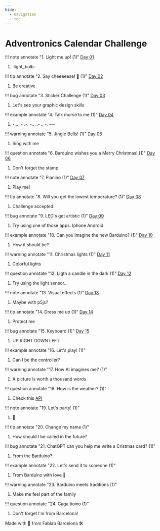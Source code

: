 ```yaml
---
hide:
  - navigation
  - toc
---
```


# Adventronics Calendar Challenge

!!! note annotate "1. Light me up! (1)"
    [Day 01](solutions/01/01.md)
1.  :light_bulb:

!!! tip annotate "2. Say cheeeeese! :cheese: (1)"
    [Day 02](solutions/02/02.md)
1. Be creative

!!! bug annotate "3. Sticker Challenge (1)"
    [Day 03](solutions/03/03.md)
1. Let's see your graphic design skills

!!! example annotate "4. Talk morse to me (1)"
    [Day 04](solutions/04/04.md)
1. -... .- .-. -.. ..- .. -. ---

!!! warning annotate "5. Jingle Bells! (1)"
    [Day 05](solutions/05/05.md)
1. Sing with me

!!! question annotate "6. Barduino wishes you a Merry Christmas! (1)"
    [Day 06](solutions/06/06.md)
1. Don't forget the stamp

!!! note annotate "7. Pianino (1)"
    [Day 07](solutions/07/07.md)
1. Play me!

!!! tip annotate "8. Will you get the lowest temperature? (1)"
    [Day 08](solutions/08/08.md)
1. Challenge accepted

!!! bug annotate "9. LED's get artistic (1)"
    [Day 09](solutions/09/09.md)
1. Try using one of those apps: Iphone Android

!!! example annotate "10. Can you imagine the new Barduino? (1)"
    [Day 10](solutions/10/10.md)
1. How it should be?

!!! warning annotate "11. Christmas lights (1)"
    [Day 11](solutions/11/11.md)
1. Colorful lights

!!! question annotate "12. Ligth a candle in the dark (1)"
    [Day 12](solutions/12/12.md)
1. Try using the light sensor...

!!! note annotate "13. Visual effects (1)"
    [Day 13](solutions/13/13.md)
1. Maybe with p5js?

!!! tip annotate "14. Dress me up (1)"
    [Day 14](solutions/14/14.md)
1. Protect me

!!! bug annotate "15. Keyboard (1)"
    [Day 15](solutions/15/15.md)
1. UP RIGHT DOWN LEFT

!!! example annotate "16. Let's play! (1)"
1. Can I be the controller?

!!! warning annotate "17. How AI imagines me? (1)"
1. A picture is worth a thousand words

!!! question annotate "18. How is the weather? (1)"
1. Check this [API](https://openweathermap.org/api)

!!! note annotate "19. Let's party! (1)"
1. :ping_pong:

!!! tip annotate "20. Change my name (1)"
1. How should I be called in the future?

!!! bug annotate "21. ChatGPT can you help me write a Cristmas card? (1)"
1. From the Barduino?

!!! example annotate "22. Let's send it to someone (1)"
1. From Barduino with love :love_letter:

!!! warning annotate "23. Barduino meets traditions (1)"
1. Make me feel part of the family

!!! question annotate "24. Caga tioino (1)"
1. Don't forget I'm from Barcelona!
 

Made with :purple_heart: from Fablab Barcelona :hammer_and_wrench:
